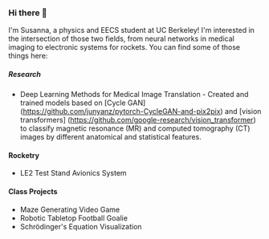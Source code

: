 ### Hi there 👋

I'm Susanna, a physics and EECS student at UC Berkeley! I'm interested in the intersection of those two fields, from neural networks in medical imaging to electronic systems for rockets. You can find some of those things here:   

##### Research 
- Deep Learning Methods for Medical Image Translation - Created and trained models based on [Cycle GAN] (https://github.com/junyanz/pytorch-CycleGAN-and-pix2pix) and [vision transformers] (https://github.com/google-research/vision_transformer) to classify magnetic resonance (MR) and computed tomography (CT) images by different anatomical and statistical features.

#### Rocketry 
- LE2 Test Stand Avionics System 

#### Class Projects
- Maze Generating Video Game 
- Robotic Tabletop Football Goalie 
- Schrödinger's Equation Visualization

<!--
**susanna-m-weber/susanna-m-weber** is a ✨ _special_ ✨ repository because its `README.md` (this file) appears on your GitHub profile.

Here are some ideas to get you started:

- 🔭 I’m currently working on ...
- 🌱 I’m currently learning ...
- 👯 I’m looking to collaborate on ...
- 🤔 I’m looking for help with ...
- 💬 Ask me about ...
- 📫 How to reach me: ...
- 😄 Pronouns: ...
- ⚡ Fun fact: ...
-->

